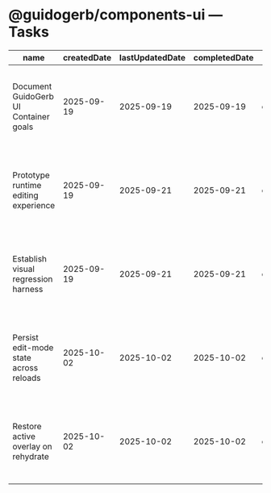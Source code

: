 # @guidogerb/components-ui — Tasks

| name                                   | createdDate | lastUpdatedDate | completedDate | status   | description                                                                                                   |
| -------------------------------------- | ----------- | --------------- | ------------- | -------- | ------------------------------------------------------------------------------------------------------------- |
| Document GuidoGerb UI Container goals  | 2025-09-19  | 2025-09-19      | 2025-09-19    | complete | Updated README to reflect the spec, current ResponsiveSlot stop-gap, and contribution expectations.           |
| Prototype runtime editing experience   | 2025-09-19  | 2025-09-21      | 2025-09-21    | complete | Build the editable container flow with local drafts, GraphQL persistence, and overflow diagnostics.           |
| Establish visual regression harness    | 2025-09-19  | 2025-09-21      | 2025-09-21    | complete | Capture Percy/Chromatic baselines to guard slot sizing and responsive behaviour once the new container ships. |
| Persist edit-mode state across reloads | 2025-10-02  | 2025-10-02      | 2025-10-02    | complete | Store edit-mode toggles and active slot selections in localStorage so designers resume their session quickly. |
| Restore active overlay on rehydrate    | 2025-10-02  | 2025-10-02      | 2025-10-02    | complete | Rehydrate the last active editable overlay when persistence is enabled to streamline follow-up edits.         |
